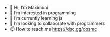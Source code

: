 - 👋 Hi, I’m Maximuni
- 👀 I’m interested in programming
- 🌱 I’m currently learning js
- 💞️ I’m looking to collaborate with programmers
- 📫 How to reach me https://dsc.gg/obsmc
